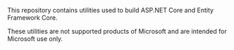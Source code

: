 This repository contains utilities used to build ASP.NET Core and Entity Framework Core.

These utilities are not supported products of Microsoft and are intended for Microsoft use only.
